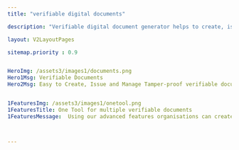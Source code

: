 ```yaml
---
title: "verifiable digital documents"

description: "Verifiable digital document generator helps to create, issue and verify documents"

layout: V2LayoutPages

sitemap.priority : 0.9


HeroImg: /assets3/images1/documents.png
Hero1Msg: Verifiable Documents
Hero2Msg: Easy to Create, Issue and Manage Tamper-proof verifiable documents.


1FeaturesImg: /assets3/images1/onetool.png
1FeaturesTitle: One Tool for multiple verifiable documents
1FeaturesMessage:  Using our advanced features organisations can create Tamper proof documents. Our seamless digital credential management solution, designed with                          security first in mind, allows organisations to create, issue, and manage immutable documents



---
```

